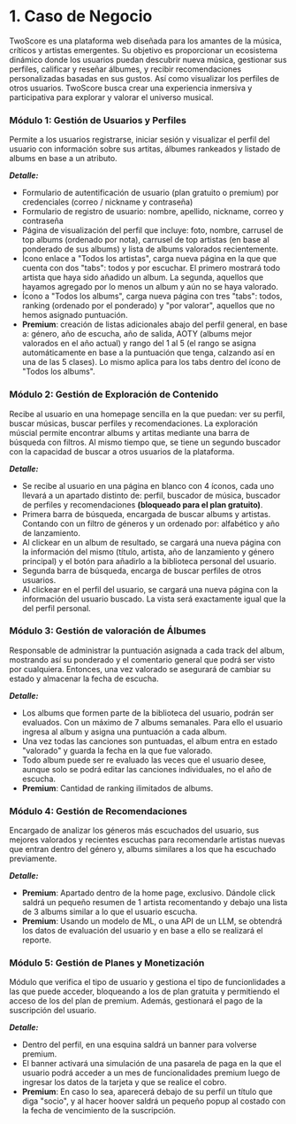 # 1. Caso de Negocio

TwoScore es una plataforma web diseñada para los amantes de la música, críticos y artistas emergentes. Su objetivo es proporcionar un ecosistema dinámico donde los usuarios puedan descubrir nueva música, gestionar sus perfiles, calificar y reseñar álbumes, y recibir recomendaciones personalizadas basadas en sus gustos. Así como visualizar los perfiles de otros usuarios. TwoScore busca crear una experiencia inmersiva y participativa para explorar y valorar el universo musical.

### Módulo 1: Gestión de Usuarios y Perfiles
Permite a los usuarios registrarse, iniciar sesión y visualizar el perfil del usuario con información sobre sus artitas, álbumes rankeados y listado de albums en base a un atributo.

***Detalle:***
- Formulario de autentificación de usuario (plan gratuito o premium) por credenciales (correo / nickname y contraseña)
- Formulario de registro de usuario: nombre, apellido, nickname, correo y contraseña
- Página de visualización del perfil que incluye: foto, nombre, carrusel de top albums (ordenado por nota), carrusel de top artistas (en base al ponderado de sus albums) y lista de albums valorados recientemente.
- Ícono enlace a "Todos los artistas", carga nueva página en la que que cuenta con dos "tabs": todos y por escuchar. El primero mostrará todo artista que haya sido añadido un album. La segunda, aquellos que hayamos agregado por lo menos un album y aún no se haya valorado.
- Ícono a "Todos los albums", carga nueva página con tres "tabs": todos, ranking (ordenado por el ponderado) y "por valorar", aquellos que no hemos asignado puntuación.
- **Premium**: creación de listas adicionales abajo del perfil general, en base a: género, año de escucha, año de salida, AOTY (albums mejor valorados en el año actual) y rango del 1 al 5 (el rango se asigna automáticamente en base a la puntuación que tenga, calzando así en una de las 5 clases). Lo mismo aplica para los tabs dentro del ícono de "Todos los albums".

### Módulo 2: Gestión de Exploración de Contenido
Recibe al usuario en una homepage sencilla en la que puedan: ver su perfil, buscar músicas, buscar perfiles y recomendaciones. La exploración múscial permite encontrar albums y artitas mediante una barra de búsqueda con filtros. Al mismo tiempo que, se tiene un segundo buscador con la capacidad de buscar a otros usuarios de la plataforma.

***Detalle:***
- Se recibe al usuario en una página en blanco con 4 íconos, cada uno llevará a un apartado distinto de: perfil, buscador de música, buscador de perfiles y recomendaciones **(bloqueado para el plan gratuito)**.
- Primera barra de búsqueda, encargada de buscar albums y artistas. Contando con un filtro de géneros y un ordenado por: alfabético y año de lanzamiento.
- Al clickear en un album de resultado, se cargará una nueva página con la información del mismo (título, artista, año de lanzamiento y género principal) y el botón para añadirlo a la biblioteca personal del usuario.
- Segunda barra de búsqueda, encarga de buscar perfiles de otros usuarios.
- Al clickear en el perfil del usuario, se cargará una nueva página con la información del usuario buscado. La vista será exactamente igual que la del perfil personal.

### Módulo 3: Gestión de valoración de Álbumes
Responsable de administrar la puntuación asignada a cada track del album, mostrando así su ponderado y el comentario general que podrá ser visto por cualquiera. Entonces, una vez valorado se asegurará de cambiar su estado y almacenar la fecha de escucha.

***Detalle:***

- Los albums que formen parte de la biblioteca del usuario, podrán ser evaluados. Con un máximo de 7 albums semanales. Para ello el usuario ingresa al album y asigna una puntuación a cada album.
- Una vez todas las canciones son puntuadas, el album entra en estado "valorado" y guarda la fecha en la que fue valorado.
- Todo album puede ser re evaluado las veces que el usuario desee, aunque solo se podrá editar las canciones individuales, no el año de escucha.
- **Premium**: Cantidad de ranking ilimitados de albums.

###  Módulo 4: Gestión de Recomendaciones
Encargado de analizar los géneros más escuchados del usuario, sus mejores valorados y recientes escuchas para recomendarle artistas nuevas que entran dentro del género y, albums similares a los que ha escuchado previamente.

***Detalle:***

- **Premium**: Apartado dentro de la home page, exclusivo. Dándole click saldrá un pequeño resumen de 1 artista recomentando y debajo una lista de 3 albums similar a lo que el usuario escucha.
- **Premium**: Usando un modelo de ML, o una API de un LLM, se obtendrá los datos de evaluación del usuario y en base a ello se realizará el reporte.


###  Módulo 5: Gestión de Planes y Monetización
Módulo que verifica el tipo de usuario y gestiona el tipo de funcionlidades a las que puede acceder, bloqueando a los de plan gratuita y permitiendo el acceso de los del plan de premium. Además, gestionará el pago de la suscripción del usuario.

***Detalle:***

- Dentro del perfil, en una esquina saldrá un banner para volverse premium. 
- El banner activará una simulación de una pasarela de paga en la que el usuario podrá acceder a un mes de funcionalidades premium luego de ingresar los datos de la tarjeta y que se realice el cobro.
- **Premium**: En caso lo sea, aparecerá debajo de su perfil un título que diga "socio", y al hacer hoover saldrá un pequeño popup al costado con la fecha de vencimiento de la suscripción.